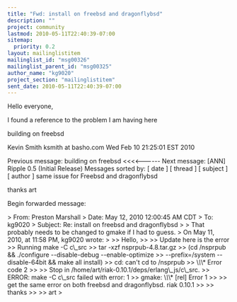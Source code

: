 ```yaml
---
title: "Fwd: install on freebsd and dragonflybsd"
description: ""
project: community
lastmod: 2010-05-11T22:40:39-07:00
sitemap:
  priority: 0.2
layout: mailinglistitem
mailinglist_id: "msg00326"
mailinglist_parent_id: "msg00325"
author_name: "kg9020"
project_section: "mailinglistitem"
sent_date: 2010-05-11T22:40:39-07:00
---
```



Hello everyone,

I found a reference to the problem I am having here

building on freebsd

Kevin Smith ksmith at basho.com 
Wed Feb 10 21:25:01 EST 2010

Previous message: building on freebsd &lt;&lt;&lt;&lt;------
Next message: [ANN] Ripple 0.5 (Initial Release)
Messages sorted by: [ date ] [ thread ] [ subject ] [ author ]
same issue for Freebsd and dragonflybsd 

thanks art


Begin forwarded message:

&gt; From: Preston Marshall 
&gt; Date: May 12, 2010 12:00:45 AM CDT
&gt; To: kg9020 
&gt; Subject: Re: install on freebsd and dragonflybsd
&gt; 
&gt; That probably needs to be changed to gmake if I had to guess.
&gt; On May 11, 2010, at 11:58 PM, kg9020 wrote:
&gt; 
&gt;&gt; Hello,
&gt;&gt; 
&gt;&gt; Update here is the error
&gt;&gt; Running make -C c\\_src
&gt;&gt; tar -xzf nsprpub-4.8.tar.gz
&gt;&gt; (cd /nsprpub && ./configure --disable-debug --enable-optimize 
&gt;&gt; --prefix=/system --disable-64bit && make all install)
&gt;&gt; cd: can't cd to /nsprpub
&gt;&gt; \\*\\*\\* Error code 2
&gt;&gt; 
&gt;&gt; Stop in /home/art/riak-0.10.1/deps/erlang\\_js/c\\_src.
&gt;&gt; ERROR: make -C c\\_src failed with error: 1
&gt;&gt; gmake: \\*\\*\\* [rel] Error 1
&gt;&gt; 
&gt;&gt; get the same error on both freebsd and dragonflybsd. riak 0.10.1
&gt;&gt; 
&gt;&gt; thanks 
&gt;&gt; 
&gt;&gt; art
&gt; 

